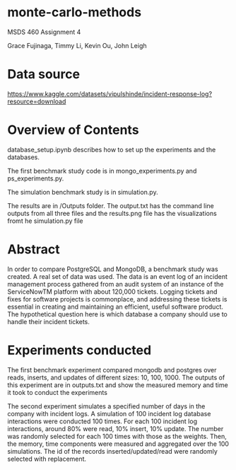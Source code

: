 # monte-carlo-methods
MSDS 460 Assignment 4

Grace Fujinaga, Timmy Li, Kevin Ou, John Leigh

# Data source
https://www.kaggle.com/datasets/vipulshinde/incident-response-log?resource=download

# Overview of Contents

database_setup.ipynb describes how to set up the experiments and the databases.

The first benchmark study code is in mongo_experiments.py and ps_experiments.py. 

The simulation benchmark study is in simulation.py.

The results are in /Outputs folder. The output.txt has the command line outputs from all three files and the
results.png file has the visualizations fromt he simulation.py file

# Abstract
In order to compare PostgreSQL and MongoDB, a benchmark study was created. A real set of data was used. The data is an event log of an incident management process gathered from an audit system of an instance of the ServiceNowTM platform with about 120,000 tickets. Logging tickets and fixes for software projects is commonplace, and addressing these tickets is essential in creating and maintaining an efficient, useful software product. The hypothetical question here is which database a company should use to handle their incident tickets. 

# Experiments conducted
The first benchmark experiment compared mongodb and postgres over reads, inserts, and updates of different sizes: 10, 100, 1000. The outputs of this experiment are in outputs.txt and show the measured memory and time it took to conduct the experiments

The second experiment simulates a specified number of days in the company with incident logs. A simulation of 100 incident log database interactions were conducted 100 times. For each 100 incident log interactions, around 80% were read, 10% insert, 10% update. The number was randomly selected for each 100 times with those as the weights. Then, the memory, time components were measured and aggregated over the 100 simulations. The id of the records inserted/updated/read were randomly selected with replacement. 

